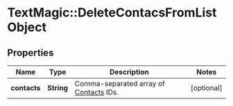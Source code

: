 # TextMagic::DeleteContacsFromListObject

## Properties
Name | Type | Description | Notes
------------ | ------------- | ------------- | -------------
**contacts** | **String** | Comma-separated array of [Contacts](https://docs.textmagic.com/#tag/Contacts) IDs.  | [optional] 


